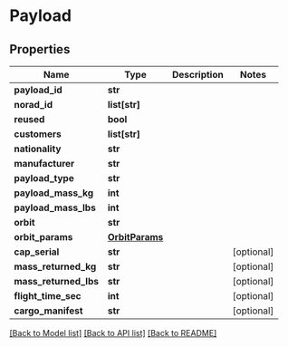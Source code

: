 # Payload

## Properties
Name | Type | Description | Notes
------------ | ------------- | ------------- | -------------
**payload_id** | **str** |  | 
**norad_id** | **list[str]** |  | 
**reused** | **bool** |  | 
**customers** | **list[str]** |  | 
**nationality** | **str** |  | 
**manufacturer** | **str** |  | 
**payload_type** | **str** |  | 
**payload_mass_kg** | **int** |  | 
**payload_mass_lbs** | **int** |  | 
**orbit** | **str** |  | 
**orbit_params** | [**OrbitParams**](OrbitParams.md) |  | 
**cap_serial** | **str** |  | [optional] 
**mass_returned_kg** | **str** |  | [optional] 
**mass_returned_lbs** | **str** |  | [optional] 
**flight_time_sec** | **int** |  | [optional] 
**cargo_manifest** | **str** |  | [optional] 

[[Back to Model list]](../README.md#documentation-for-models) [[Back to API list]](../README.md#documentation-for-api-endpoints) [[Back to README]](../README.md)


